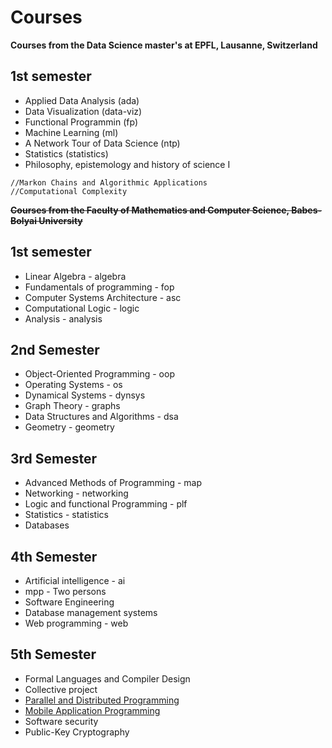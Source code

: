 # Courses

**Courses from the Data Science master's at EPFL, Lausanne, Switzerland**

## 1st semester

* Applied Data Analysis (ada)
* Data Visualization (data-viz)
* Functional Programmin (fp)
* Machine Learning (ml)
* A Network Tour of Data Science (ntp)
* Statistics (statistics)
* Philosophy, epistemology and history of science I
```
//Markon Chains and Algorithmic Applications
//Computational Complexity
```

~~**Courses from the Faculty of Mathematics and Computer Science, Babes-Bolyai University**~~

## 1st semester

* Linear Algebra - algebra
* Fundamentals of programming - fop
* Computer Systems Architecture - asc
* Computational Logic - logic
* Analysis - analysis

## 2nd Semester

* Object-Oriented Programming - oop
* Operating Systems - os
* Dynamical Systems - dynsys
* Graph Theory - graphs
* Data Structures and Algorithms - dsa
* Geometry - geometry

## 3rd Semester

* Advanced Methods of Programming - map
* Networking - networking
* Logic and functional Programming - plf
* Statistics - statistics
* Databases

## 4th Semester

* Artificial intelligence - ai
* mpp - Two persons
* Software Engineering
* Database management systems
* Web programming - web

## 5th Semester
* Formal Languages and Compiler Design
* Collective project
* [Parallel and Distributed Programming](http://www.cs.ubbcluj.ro/~rlupsa/edu/pdp/)
* [Mobile Application Programming](http://www.cs.ubbcluj.ro/~dan/ma/index.html)
* Software security
* Public-Key Cryptography

